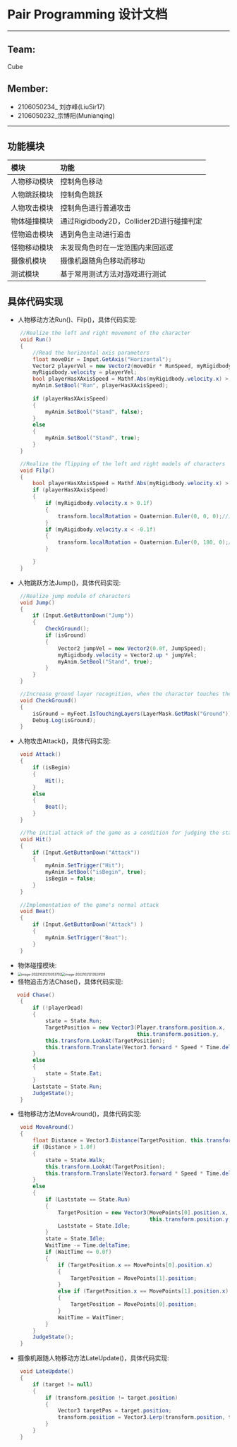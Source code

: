 # Pair Programming 设计文档
---
## Team:
Cube<br/>
## Member:
+ 2106050234_ 刘亦峰(LiuSir17)
+ 2106050232_宗博阳(Munianqing)
---

## 功能模块
|模块| 功能                                                     |
|:--|:--|
| 人物移动模块 |控制角色移动|
|人物跳跃模块|控制角色跳跃|
|人物攻击模块|控制角色进行普通攻击|
|物体碰撞模块|通过Rigidbody2D，Collider2D进行碰撞判定|
|怪物追击模块|遇到角色主动进行追击|
|怪物移动模块|未发现角色时在一定范围内来回巡逻|
|摄像机模块|摄像机跟随角色移动而移动|
|测试模块|基于常用测试方法对游戏进行测试|

## 具体代码实现
+ 人物移动方法Run()、Filp()，具体代码实现:
```c#
    //Realize the left and right movement of the character
	void Run()
    {
        //Read the horizontal axis parameters
        float moveDir = Input.GetAxis("Horizontal");
        Vector2 playerVel = new Vector2(moveDir * RunSpeed, myRigidbody.velocity.y);
        myRigidbody.velocity = playerVel;
        bool playerHasXAxisSpeed = Mathf.Abs(myRigidbody.velocity.x) > Mathf.Epsilon;
        myAnim.SetBool("Run", playerHasXAxisSpeed);
        
        if (playerHasXAxisSpeed)
        {
            myAnim.SetBool("Stand", false);
        }
        else
        {
            myAnim.SetBool("Stand", true);
        }
    }

	//Realize the flipping of the left and right models of characters
	void Filp()
    {
        bool playerHasXAxisSpeed = Mathf.Abs(myRigidbody.velocity.x) > Mathf.Epsilon;
        if (playerHasXAxisSpeed)
        {
            if (myRigidbody.velocity.x > 0.1f)
            {
                transform.localRotation = Quaternion.Euler(0, 0, 0);//人物反转，绕x,y,z轴转
            }
            if (myRigidbody.velocity.x < -0.1f)
            {
                transform.localRotation = Quaternion.Euler(0, 180, 0);//绕y轴180°
            }

        }
    }
```

+ 人物跳跃方法Jump()，具体代码实现:
```c#
	//Realize jump module of characters
	void Jump()
    {
        if (Input.GetButtonDown("Jump"))
        {
            CheckGround();
            if (isGround)
            {
                Vector2 jumpVel = new Vector2(0.0f, JumpSpeed);
                myRigidbody.velocity = Vector2.up * jumpVel;
                myAnim.SetBool("Stand", true);
            }
        }
    }

	//Increase ground layer recognition, when the character touches the ground, you can jump to avoid 		  continuous jumps in the air
    void CheckGround()
    {
        isGround = myFeet.IsTouchingLayers(LayerMask.GetMask("Ground"));
        Debug.Log(isGround);
    }
```

+ 人物攻击Attack()，具体代码实现:
```c#
 	void Attack()
    {
        if (isBegin)
        {
            Hit();
        }
        else
        {
            Beat();
        }
    }

	//The initial attack of the game as a condition for judging the start of the game
	void Hit()
    {
        if (Input.GetButtonDown("Attack"))
        {
            myAnim.SetTrigger("Hit");
            myAnim.SetBool("isBegin", true);
            isBegin = false;
        }        
    }
	
	//Implementation of the game's normal attack
	void Beat()
    {
        if (Input.GetButtonDown("Attack") )
        {
            myAnim.SetTrigger("Beat");
        }
    }
```

+ 物体碰撞模块:
+ <img src="C:\Users\86198\AppData\Roaming\Typora\typora-user-images\image-20221021213353702.png" alt="image-20221021213353702" style="zoom:50%;" /><img src="C:\Users\86198\AppData\Roaming\Typora\typora-user-images\image-20221021213529129.png" alt="image-20221021213529129" style="zoom:50%;" />
+ 怪物追击方法Chase()，具体代码实现:
```c#
   void Chase()
    {
        if (!playerDead)
        {
            state = State.Run;
            TargetPosition = new Vector3(Player.transform.position.x, 
                                         this.transform.position.y, 												 							 this.transform.position.z);
            this.transform.LookAt(TargetPosition);
            this.transform.Translate(Vector3.forward * Speed * Time.deltaTime);
        }
        else
        {
            state = State.Eat;
        }
        Laststate = State.Run;
        JudgeState();
    }
```

+ 怪物移动方法MoveAround()，具体代码实现:
```c#
 	void MoveAround()
    {
        float Distance = Vector3.Distance(TargetPosition, this.transform.position);
        if (Distance > 1.0f)
        {
            state = State.Walk;
            this.transform.LookAt(TargetPosition);
            this.transform.Translate(Vector3.forward * Speed * Time.deltaTime);
        }
        else
        {
            if (Laststate == State.Run)
            {
                TargetPosition = new Vector3(MovePoints[0].position.x, 
                                             this.transform.position.y, 													 						 this.transform.position.z);
                Laststate = State.Idle;
            }
            state = State.Idle;
            WaitTime -= Time.deltaTime;
            if (WaitTime <= 0.0f)
            {
                if (TargetPosition.x == MovePoints[0].position.x)
                {
                    TargetPosition = MovePoints[1].position;
                }
                else if (TargetPosition.x == MovePoints[1].position.x)
                {
                    TargetPosition = MovePoints[0].position;
                }
                WaitTime = WaitTimer;
            }
        }
        JudgeState();
    }
```

+ 摄像机跟随人物移动方法LateUpdate()，具体代码实现:
```c#
 	void LateUpdate()
    {
        if (target != null)
        {
            if (transform.position != target.position)
            {
                Vector3 targetPos = target.position;
                transform.position = Vector3.Lerp(transform.position, targetPos, smoothing);
            }
        }
    }
```

